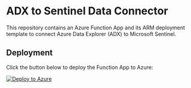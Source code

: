 # ADX to Sentinel Data Connector

This repository contains an Azure Function App and its ARM deployment template to connect Azure Data Explorer (ADX) to Microsoft Sentinel.

## Deployment

Click the button below to deploy the Function App to Azure:

[![Deploy to Azure](https://aka.ms/deploytoazurebutton)](https://portal.azure.com/#create/Microsoft.Template/uri/https%3A%2F%2Fraw.githubusercontent.com%2FBrandonErkamaa%2Fadx-sentinel-data-connector%2Fmain%2Fazuredeploy.json)